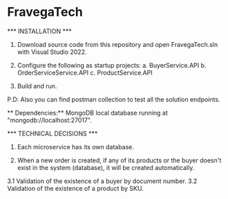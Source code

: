 # FravegaTech

*** INSTALLATION ***

1. Download source code from this repository and open FravegaTech.sln with Visual Studio 2022.

2. Configure the following as startup projects:
	a. BuyerService.API
	b. OrderServiceService.API
	c. ProductService.API
	
3. Build and run.

P.D: Also you can find postman collection to test all the solution endpoints.

** Dependencies:** MongoDB local database running at "mongodb://localhost:27017".


*** TECHNICAL DECISIONS ***

1. Each microservice has its own database.

2. When a new order is created, if any of its products or the buyer doesn't exist in the system (database), it will be created automatically.

3.1 Validation of the existence of a buyer by document number.
3.2 Validation of the existence of a product by SKU.